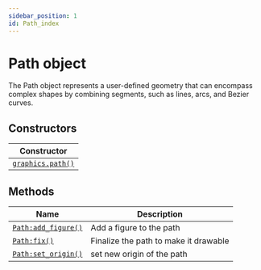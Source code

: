 ```yaml
---
sidebar_position: 1
id: Path_index
---
```


# Path object
The Path object represents a user-defined geometry that can encompass complex shapes by combining segments, such as lines, arcs, and Bezier curves.

## Constructors
|Constructor|
|---|
|[`graphics.path()`](/libs/graphics/graphics_path)

## Methods
|Name|Description|
|-|-|
|[```Path:add_figure()```](/libs/graphics/Path/Path-add_figure)|Add a figure to the path|
|[```Path:fix()```](/libs/graphics/Path/Path-fix)|Finalize the path to make it drawable|
|[```Path:set_origin()```](/libs/graphics/Path/Path-set_origin)|set new origin of the path|
